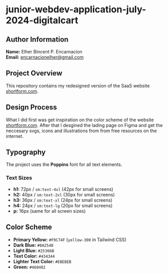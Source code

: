 # junior-webdev-application-july-2024-digitalcart

## Author Information

**Name:** Elher Bincent P. Encarnacion  
**Email:** [encarnacionelher@gmail.com](mailto:encarnacionelher@gmail.com)

## Project Overview

This repository contains my redesigned version of the SaaS website [shortform.com](https://shortform.com). 

## Design Process
What I did first was get inspiration on the color scheme of the website [shortform.com](https://shortform.com).
After that I desgined the lading page on Figma and get the neccesary svgs, icons and illustrations from from free resources on the internet.

## Typography
The project uses the **Poppins** font for all text elements.

### Text Sizes

- **h1:** 72px / `sm:text-4xl` (42px for small screens)
- **h2:** 40px / `sm:text-2xl` (30px for small screens)
- **h3:** 36px / `sm:text-xl` (24px for small screens)
- **h4:** 24px / `sm:text-lg` (20px for small screens)
- **p:** 16px (same for all screen sizes)

## Color Scheme

- **Primary Yellow:** `#F9C74F` (`yellow-300` in Tailwind CSS)
- **Dark Blue:** `#0A2540`
- **Light Blue:** `#25366B`
- **Text Color:** `#434344`
- **Lighter Text Color:** `#EBEBEB`
- **Green:** `#468482`

